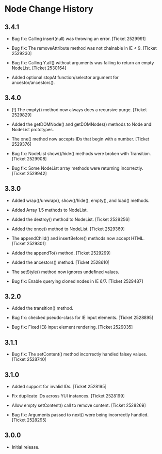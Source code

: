 Node Change History
===================

3.4.1
-----

-   Bug fix: Calling insert(null) was throwing an error. \[Ticket 2529991\]

-   Bug fix: The removeAttribute method was not chainable in IE &lt; 9. \[Ticket 2529230\]

-   Bug fix: Calling Y.all() without arguments was failing to return an empty NodeList. \[Ticket 2530164\]

-   Added optional stopAt function/selector argument for ancestor/ancestors().

3.4.0
-----

-   \[!\] The empty() method now always does a recursive purge. \[Ticket 2529829\]

-   Added the getDOMNode() and getDOMNodes() methods to Node and NodeList prototypes.

-   The one() method now accepts IDs that begin with a number. \[Ticket 2529376\]

-   Bug fix: NodeList show()/hide() methods were broken with Transition. \[Ticket 2529908\]

-   Bug fix: Some NodeList array methods were returning incorrectly. \[Ticket 2529942\]

3.3.0
-----

-   Added wrap()/unwrap(), show()/hide(), empty(), and load() methods.

-   Added Array 1.5 methods to NodeList.

-   Added the destroy() method to NodeList. \[Ticket 2529256\]

-   Added the once() method to NodeList. \[Ticket 2529369\]

-   The appendChild() and insertBefore() methods now accept HTML. \[Ticket 2529301\]

-   Added the appendTo() method. \[Ticket 2529299\]

-   Added the ancestors() method. \[Ticket 2528610\]

-   The setStyle() method now ignores undefined values.

-   Bug fix: Enable querying cloned nodes in IE 6/7. \[Ticket 2529487\]

3.2.0
-----

-   Added the transition() method.

-   Bug fix: checked pseudo-class for IE input elements. \[Ticket 2528895\]

-   Bug fix: Fixed IE8 input element rendering. \[Ticket 2529035\]

3.1.1
-----

-   Bug fix: The setContent() method incorrectly handled falsey values. \[Ticket 2528740\]

3.1.0
-----

-   Added support for invalid IDs. \[Ticket 2528195\]

-   Fix duplicate IDs across YUI instances. \[Ticket 2528199\]

-   Allow empty setContent() call to remove content. \[Ticket 2528269\]

-   Bug fix: Arguments passed to next() were being incorrectly handled. \[Ticket 2528295\]

3.0.0
-----

-   Initial release.
